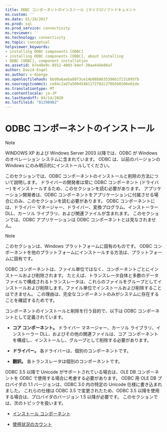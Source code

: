 ```yaml
---
title: ODBC コンポーネントのインストール |マイクロソフトドキュメント
ms.custom: ''
ms.date: 01/19/2017
ms.prod: sql
ms.prod_service: connectivity
ms.reviewer: ''
ms.technology: connectivity
ms.topic: conceptual
helpviewer_keywords:
- installing ODBC components [ODBC]
- installing ODBC components [ODBC], about installing
- ODBC [ODBC], component installation
ms.assetid: b7e48e9c-8912-4003-b4ef-30aa44de06a7
author: David-Engel
ms.author: v-daenge
ms.openlocfilehash: bbd0a6aeba8073ce14b08b8635396b1f231895fb
ms.sourcegitcommit: ce94c2ad7a50945481172782c270b5b0206e61de
ms.translationtype: MT
ms.contentlocale: ja-JP
ms.lasthandoff: 04/14/2020
ms.locfileid: "81298982"
---
```

# <a name="installing-odbc-components"></a>ODBC コンポーネントのインストール
> [!NOTE]  
>  WINDOWS XP および Windows Server 2003 以降では、ODBC が Windows のオペレーション システムに含まれています。 ODBC は、以前のバージョンの Windows にのみ明示的にインストールしてください。  
  
 このセクションでは、ODBC コンポーネントのインストールと削除の方法について説明します。 ドライバーの開発者は常に ODBC コンポーネント (ドライバー) をインストールするため、このセクションを読む必要があります。 アプリケーション開発者は、ODBC コンポーネントをアプリケーションに付属させる場合にのみ、このセクションを読む必要があります。 ODBC コンポーネントには、ドライバー マネージャー、ドライバー、変換プログラム、インストーラー DLL、カーソル ライブラリ、および関連ファイルが含まれます。 このセクションでは、ODBC アプリケーションは ODBC コンポーネントとは見なされません。  
  
> [!NOTE]  
>  このセクションは、Windows プラットフォームに固有のものです。 ODBC コンポーネントを他のプラットフォームにインストールする方法は、プラットフォームに固有です。  
  
 ODBC コンポーネントは、ファイル単位ではなく、コンポーネントごとにインストールおよび削除されます。 たとえば、トランスレータ自体と多数のデータ ファイルで構成されるトランスレータは、これらのファイルをグループとしてインストールおよび削除します。ファイル単位でインストールおよび削除することはできません。 この理由は、完全なコンポーネントのみがシステムに存在することを確認するためです。  
  
 コンポーネントのインストールと削除を行う目的で、以下は ODBC コンポーネントとして定義されています。  
  
-   **コア コンポーネント。** ドライバー マネージャー、カーソル ライブラリ、インストーラー DLL、およびその他の関連ファイルは、コア コンポーネントを構成し、インストールし、グループとして削除する必要があります。  
  
-   **ドライバー。** 各ドライバーは、個別のコンポーネントです。  
  
-   **翻訳。** 各トランスレータは個別のコンポーネントです。  
  
 ODBC 3.5 以降で Unicode がサポートされている場合は、OLE DB コンポーネントを ODBC で使用する場合に考慮する必要があります。 ODBC 用 OLE DB プロバイダの 1.1 バージョンは、ODBC 3.0 内の特定の Unicode 仕様に書き込まれました。 これらの仕様は ODBC 3.5 で変更されたため、ODBC 3.5 以降を使用する場合は、プロバイダのバージョン 1.5 以降が必要です。 このセクションでは、次のトピックを扱います。  
  
-   [インストール コンポーネント](../../../odbc/reference/install/installation-components.md)  
  
-   [使用状況のカウント](../../../odbc/reference/install/usage-counting.md)
